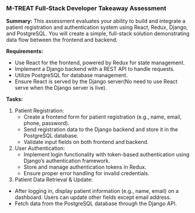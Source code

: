 ### M-TREAT Full-Stack Developer Takeaway Assessment

**Summary:**
This assessment evaluates your ability to build and integrate a patient registration and authentication system using React, Redux, Django, and PostgreSQL. You will create a simple, full-stack solution demonstrating data flow between the frontend and backend.

**Requirements:**
* Use React for the frontend, powered by Redux for state management.
* Implement a Django backend with a REST API to handle requests.
* Utilize PostgreSQL for database management.
* Ensure React is served by the Django server(No need to use React serve when the Django server is live).

**Tasks:**
1. Patient Registration:
   * Create a frontend form for patient registration (e.g., name, email, phone, password).
   * Send registration data to the Django backend and store it in the PostgreSQL database.
   * Validate input fields on both frontend and backend.
2. User Authentication:
   * Implement login functionality with token-based authentication using Django’s authentication framework.
   * Store and manage authentication tokens in Redux.
   * Ensure proper error handling for invalid credentials.
3.  Patient Data Retrieval & Update:
   * After logging in, display patient information (e.g., name, email) on a
dashboard. Users can update other fields except email address.
   * Fetch data from the PostgreSQL database through the Django API.
